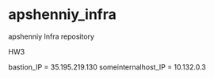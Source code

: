 # apshenniy_infra
apshenniy Infra repository

HW3

bastion_IP = 35.195.219.130
someinternalhost_IP = 10.132.0.3
